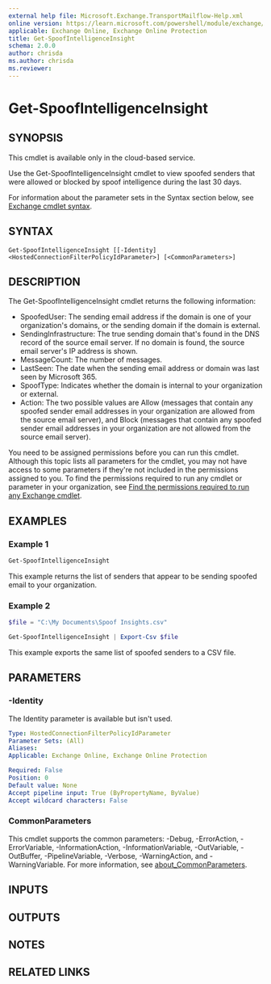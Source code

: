 ```yaml
---
external help file: Microsoft.Exchange.TransportMailflow-Help.xml
online version: https://learn.microsoft.com/powershell/module/exchange/get-spoofintelligenceinsight
applicable: Exchange Online, Exchange Online Protection
title: Get-SpoofIntelligenceInsight
schema: 2.0.0
author: chrisda
ms.author: chrisda
ms.reviewer:
---
```


# Get-SpoofIntelligenceInsight

## SYNOPSIS
This cmdlet is available only in the cloud-based service.

Use the Get-SpoofIntelligenceInsight cmdlet to view spoofed senders that were allowed or blocked by spoof intelligence during the last 30 days.

For information about the parameter sets in the Syntax section below, see [Exchange cmdlet syntax](https://learn.microsoft.com/powershell/exchange/exchange-cmdlet-syntax).

## SYNTAX

```
Get-SpoofIntelligenceInsight [[-Identity] <HostedConnectionFilterPolicyIdParameter>] [<CommonParameters>]
```

## DESCRIPTION
The Get-SpoofIntelligenceInsight cmdlet returns the following information:

- SpoofedUser: The sending email address if the domain is one of your organization's domains, or the sending domain if the domain is external.
- SendingInfrastructure: The true sending domain that's found in the DNS record of the source email server. If no domain is found, the source email server's IP address is shown.
- MessageCount: The number of messages.
- LastSeen: The date when the sending email address or domain was last seen by Microsoft 365.
- SpoofType: Indicates whether the domain is internal to your organization or external.
- Action: The two possible values are Allow (messages that contain any spoofed sender email addresses in your organization are allowed from the source email server), and Block (messages that contain any spoofed sender email addresses in your organization are not allowed from the source email server).

You need to be assigned permissions before you can run this cmdlet. Although this topic lists all parameters for the cmdlet, you may not have access to some parameters if they're not included in the permissions assigned to you. To find the permissions required to run any cmdlet or parameter in your organization, see [Find the permissions required to run any Exchange cmdlet](https://learn.microsoft.com/powershell/exchange/find-exchange-cmdlet-permissions).

## EXAMPLES

### Example 1
```powershell
Get-SpoofIntelligenceInsight
```

This example returns the list of senders that appear to be sending spoofed email to your organization.

### Example 2
```powershell
$file = "C:\My Documents\Spoof Insights.csv"

Get-SpoofIntelligenceInsight | Export-Csv $file
```

This example exports the same list of spoofed senders to a CSV file.

## PARAMETERS

### -Identity
The Identity parameter is available but isn't used.

```yaml
Type: HostedConnectionFilterPolicyIdParameter
Parameter Sets: (All)
Aliases:
Applicable: Exchange Online, Exchange Online Protection

Required: False
Position: 0
Default value: None
Accept pipeline input: True (ByPropertyName, ByValue)
Accept wildcard characters: False
```

### CommonParameters
This cmdlet supports the common parameters: -Debug, -ErrorAction, -ErrorVariable, -InformationAction, -InformationVariable, -OutVariable, -OutBuffer, -PipelineVariable, -Verbose, -WarningAction, and -WarningVariable. For more information, see [about_CommonParameters](https://go.microsoft.com/fwlink/p/?LinkID=113216).

## INPUTS

## OUTPUTS

## NOTES

## RELATED LINKS
